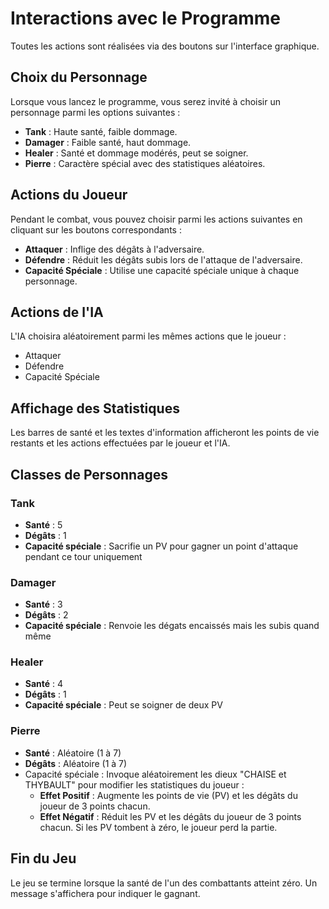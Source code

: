 # Interactions avec le Programme

Toutes les actions sont réalisées via des boutons sur l'interface graphique.

## Choix du Personnage

Lorsque vous lancez le programme, vous serez invité à choisir un personnage parmi les options suivantes :

- **Tank** : Haute santé, faible dommage.
- **Damager** : Faible santé, haut dommage.
- **Healer** : Santé et dommage modérés, peut se soigner.
- **Pierre** : Caractère spécial avec des statistiques aléatoires.

## Actions du Joueur

Pendant le combat, vous pouvez choisir parmi les actions suivantes en cliquant sur les boutons correspondants :

- **Attaquer** : Inflige des dégâts à l'adversaire.
- **Défendre** : Réduit les dégâts subis lors de l'attaque de l'adversaire.
- **Capacité Spéciale** : Utilise une capacité spéciale unique à chaque personnage.

## Actions de l'IA

L'IA choisira aléatoirement parmi les mêmes actions que le joueur :

- Attaquer
- Défendre
- Capacité Spéciale

## Affichage des Statistiques

Les barres de santé et les textes d'information afficheront les points de vie restants et les actions effectuées par le joueur et l'IA.

## Classes de Personnages

### Tank

- **Santé** : 5
- **Dégâts** : 1
- **Capacité spéciale** : Sacrifie un PV pour gagner un point d'attaque pendant ce tour uniquement 

### Damager

- **Santé** : 3
- **Dégâts** : 2
- **Capacité spéciale** : Renvoie les dégats encaissés mais les subis quand même

### Healer

- **Santé** : 4
- **Dégâts** : 1
- **Capacité spéciale** : Peut se soigner de deux PV

### Pierre

- **Santé** : Aléatoire (1 à 7)
- **Dégâts** : Aléatoire (1 à 7)
- Capacité spéciale : Invoque aléatoirement les dieux "CHAISE et THYBAULT" pour modifier les statistiques du joueur :
  - **Effet Positif** : Augmente les points de vie (PV) et les dégâts du joueur de 3 points chacun.
  - **Effet Négatif** : Réduit les PV et les dégâts du joueur de 3 points chacun. Si les PV tombent à zéro, le joueur perd la partie.


## Fin du Jeu

Le jeu se termine lorsque la santé de l'un des combattants atteint zéro. Un message s'affichera pour indiquer le gagnant.
